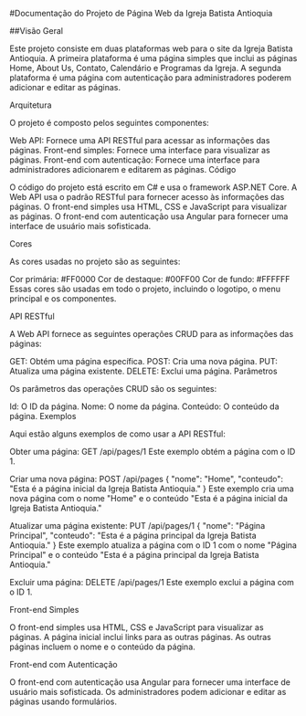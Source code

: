#Documentação do Projeto de Página Web da Igreja Batista Antioquia

##Visão Geral

Este projeto consiste em duas plataformas web para o site da Igreja Batista Antioquia. A primeira plataforma é uma página simples que inclui as páginas Home, About Us, Contato, Calendário e Programas da Igreja. A segunda plataforma é uma página com autenticação para administradores poderem adicionar e editar as páginas.

Arquitetura

O projeto é composto pelos seguintes componentes:

Web API: Fornece uma API RESTful para acessar as informações das páginas.
Front-end simples: Fornece uma interface para visualizar as páginas.
Front-end com autenticação: Fornece uma interface para administradores adicionarem e editarem as páginas.
Código

O código do projeto está escrito em C# e usa o framework ASP.NET Core. A Web API usa o padrão RESTful para fornecer acesso às informações das páginas. O front-end simples usa HTML, CSS e JavaScript para visualizar as páginas. O front-end com autenticação usa Angular para fornecer uma interface de usuário mais sofisticada.

Cores

As cores usadas no projeto são as seguintes:

Cor primária: #FF0000
Cor de destaque: #00FF00
Cor de fundo: #FFFFFF
Essas cores são usadas em todo o projeto, incluindo o logotipo, o menu principal e os componentes.

API RESTful

A Web API fornece as seguintes operações CRUD para as informações das páginas:

GET: Obtém uma página específica.
POST: Cria uma nova página.
PUT: Atualiza uma página existente.
DELETE: Exclui uma página.
Parâmetros

Os parâmetros das operações CRUD são os seguintes:

Id: O ID da página.
Nome: O nome da página.
Conteúdo: O conteúdo da página.
Exemplos

Aqui estão alguns exemplos de como usar a API RESTful:

Obter uma página:
GET /api/pages/1
Este exemplo obtém a página com o ID 1.

Criar uma nova página:
POST /api/pages
{
  "nome": "Home",
  "conteudo": "Esta é a página inicial da Igreja Batista Antioquia."
}
Este exemplo cria uma nova página com o nome "Home" e o conteúdo "Esta é a página inicial da Igreja Batista Antioquia."

Atualizar uma página existente:
PUT /api/pages/1
{
  "nome": "Página Principal",
  "conteudo": "Esta é a página principal da Igreja Batista Antioquia."
}
Este exemplo atualiza a página com o ID 1 com o nome "Página Principal" e o conteúdo "Esta é a página principal da Igreja Batista Antioquia."

Excluir uma página:
DELETE /api/pages/1
Este exemplo exclui a página com o ID 1.

Front-end Simples

O front-end simples usa HTML, CSS e JavaScript para visualizar as páginas. A página inicial inclui links para as outras páginas. As outras páginas incluem o nome e o conteúdo da página.

Front-end com Autenticação

O front-end com autenticação usa Angular para fornecer uma interface de usuário mais sofisticada. Os administradores podem adicionar e editar as páginas usando formulários.

